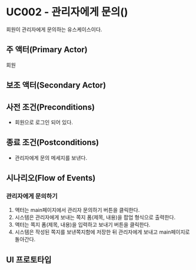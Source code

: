 # UC002 - 관리자에게 문의()

회원이 관리자에게 문의하는 유스케이스이다.

## 주 액터(Primary Actor)

회원

## 보조 액터(Secondary Actor)

## 사전 조건(Preconditions)

- 회원으로 로그인 되어 있다.

## 종료 조건(Postconditions)

- 관리자에게 문의 메세지를 보낸다.

## 시나리오(Flow of Events)

### 관리자에게 문의하기

1. 액터는 main페이지에서 관리자 문의하기 버튼을 클릭한다.
2. 시스템은 관리자에게 보내는 쪽지 폼(제목, 내용)을 팝업 형식으로 출력한다.
3. 액터는 쪽지 폼(제목, 내용)을 입력하고 보내기 버튼을 클릭한다.
4. 시스템은 작성된 쪽지를 보낸쪽지함에 저장한 뒤 관리자에게 보내고 main페이지로 돌아간다.

## UI 프로토타입
